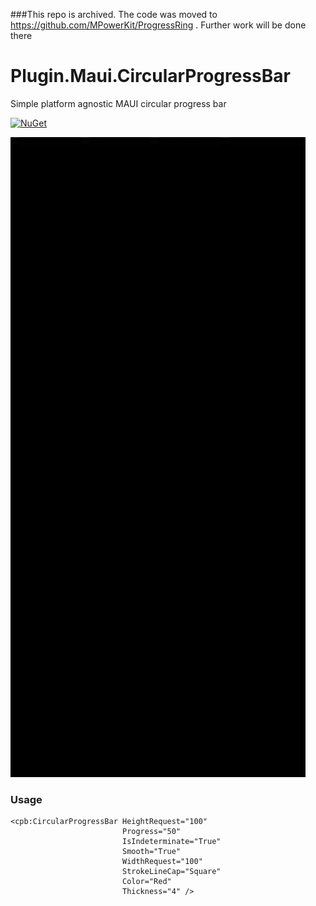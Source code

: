 ###This repo is archived. The code was moved to https://github.com/MPowerKit/ProgressRing . Further work will be done there

# Plugin.Maui.CircularProgressBar

Simple platform agnostic MAUI circular progress bar

[![NuGet](https://img.shields.io/nuget/v/Plugin.Maui.CircularProgressBar.svg?maxAge=2592000)](https://www.nuget.org/packages/Plugin.Maui.CircularProgressBar/1.0.0)

<img src="cpb.gif?raw=true" alt="showcase">

### Usage
```xaml
<cpb:CircularProgressBar HeightRequest="100"
                         Progress="50"
                         IsIndeterminate="True"
                         Smooth="True"
                         WidthRequest="100"
                         StrokeLineCap="Square"
                         Color="Red" 
                         Thickness="4" />
```
